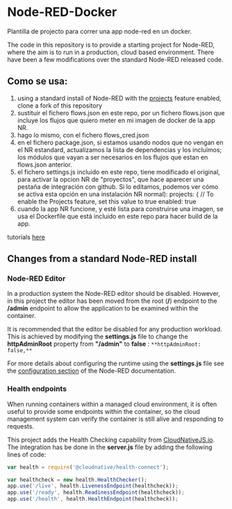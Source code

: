 # Node-RED-Docker

Plantilla de projecto para correr una app node-red en un docker.

The code in this repository is to provide a starting project for Node-RED, where the aim is to run in a production, cloud based environment.  There have been a few modifications over the standard Node-RED released code.

## Como se usa:

1. using a standard install of Node-RED with the [projects](https://nodered.org/docs/user-guide/projects/) feature enabled, clone a fork of this repository
2. sustituir el fichero flows.json en este repo, por un fichero flows.json que incluye los flujos que quiero meter en mi imagen de docker de la app NR. 
3. hago lo mismo, con el fichero flows_cred.json 
4. en el fichero package.json, si estamos usando nodos que no vengan en el NR estandard, actualizamos la lista de dependencias y los incluímos; los módulos que vayan a ser necesarios en los flujos que estan en flows.json anterior.
5. el fichero settings.js incluido en este repo, tiene modificado el original, para activar la opcion NR de "proyectos", que hace aparecer una pestaña de integración con github. Si lo editamos, podemos ver cómo se activa esta opción en una instalación NR normal):
    projects: {
    // To enable the Projects feature, set this value to true
       enabled: true
6. cuando la app NR funcione, y esté lista para construirse una imagen, se usa el Dockerfile que está incluido en este repo para hacer build de la app.

tutorials [here](https://github.com/binnes/Node-RED-container-prod)

## Changes from a standard Node-RED install

### Node-RED Editor

In a production system the Node-RED editor should be disabled.  However, in this project the editor has been moved from the root (**/**) endpoint to the **/admin** endpoint to allow the application to be examined within the container.

It is recommended that the editor be disabled for any production workload.  This is achieved by modifying the **settings.js** file to change the **httpAdminRoot** property from **"/admin"** to **false** : `**httpAdminRoot: false,**`

For more details about configuring the runtime using the **settings.js** file see the [configuration section](https://nodered.org/docs/user-guide/runtime/configuration) of the Node-RED documentation.

### Health endpoints

When running containers within a managed cloud environment, it is often useful to provide some endpoints within the container, so the cloud management system can verify the container is still alive and responding to requests.

This project adds the Health Checking capability from [CloudNativeJS.io](https://www.cloudnativejs.io).  The integration has be done in the **server.js** file by adding the following lines of code:

```JavaScript
var health = require('@cloudnative/health-connect');

var healthcheck = new health.HealthChecker();
app.use('/live', health.LivenessEndpoint(healthcheck));
app.use('/ready', health.ReadinessEndpoint(healthcheck));
app.use('/health', health.HealthEndpoint(healthcheck));
```
